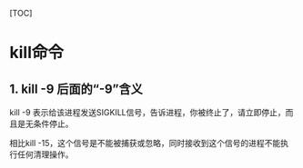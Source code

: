 [TOC]

# kill命令

## 1. kill -9 后面的“-9”含义

kill -9 表示给该进程发送SIGKILL信号，告诉进程，你被终止了，请立即停止，而且是无条件停止。

相比kill -15，这个信号是不能被捕获或忽略，同时接收到这个信号的进程不能执行任何清理操作。
